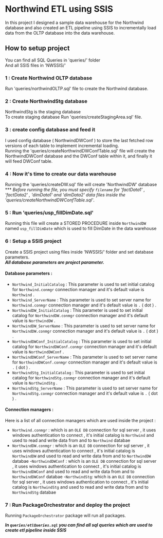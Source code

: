 # Northwind ETL using SSIS
In this project I designed a sample data warehouse for the Northwind database and also created an ETL pipeline using SSIS to incrementally load data from the OLTP database into the data warehouse.

## How to setup project
You can find all SQL Queries in 'queries/' folder <br/>
And all SSIS files in 'NWSSIS/'
### 1 : Create Northwind OLTP database
Run 'queries/northwindOLTP.sql' file to create the Northwind database. 
### 2 : Create NorthwindStg database
NorthwindStg is the staging database <br/>
To create staging database Run 'queries/createStagingArea.sql' file.
### 3 : create config database and feed it
I used config database ( NorthwindDWConf ) to store the last fetched row versions of each table to implement incremental loading.<br/>
Running the 'queries/createNorthwindDWConfTable.sql' file will create the NorthwindDWConf database and the DWConf table within it, and finally it will feed DWConf table.

### 4 : Now it's time to create our data warehouse
Running the 'queries/createDW.sql' file will create 'NorthwindDW' database <br/>
*** *Before running the file, you must specify `filename` for 'factData1' , 'factData2' , 'dimData1' and 'dimData2' data files inside the 'queries/createNorthwindDWConfTable.sql'*.
### 5 : Run 'queries/usp_fillDimDate.sql'
Running this file will create a STORED PROCEDURE inside `NorthwindDW` named `usp_fillDimDate` which is used to fill DimDate in the data warehouse
### 6 : Setup a SSIS project
Create a SSIS project using files inside 'NWSSIS/' folder and set database parameters. <br/>
***All database parameters are project parameter.***
#### Database parameters : 
- `Northwind_InitialCatalog` : This parameter is used to set initial catalog for `Northwind.conmgr` connection manager and it's default value is `Northwind` .
- `Northwind_ServerName` : This parameter is used to set server name for `Northwind.conmgr` connection manager and it's default value is `.` ( dot ) .
- `NorthwindDW_InitialCatalog` : This parameter is used to set initial catalog for `NorthwindDW.conmgr` connection manager and it's default value is `NorthwindDW` .
- `NorthwindDW_ServerName` : This parameter is used to set server name for `NorthwindDW.conmgr` connection manager and it's default value is `.` ( dot ) .
- `NorthwindDWConf_InitialCatalog` : This parameter is used to set initial catalog for `NorthwindDWConf.conmgr` connection manager and it's default value is `NorthwindDWConf` .
- `NorthwindDWConf_ServerName` : This parameter is used to set server name for `NorthwindDWConf.conmgr` connection manager and it's default value is `.` ( dot ) .
- `NorthwindStg_InitialCatalog` : This parameter is used to set initial catalog for `NorthwindStg.conmgr` connection manager and it's default value is `NorthwindStg` .
- `NorthwindStg_ServerName` : This parameter is used to set server name for `NorthwindStg.conmgr` connection manager and it's default value is `.` ( dot ) .

#### Connection managers : 
Here is a list of all connection managers which are used inside the project : 
- `Northwind.conmgr` : which is an `OLE DB` connection for sql server , it uses windows authentication to connect , it's initial catalog is `Northwind` and used to read and write data from and to `Northwind` databae
- `NorthwindDW.conmgr` : which is an `OLE DB` connection for sql server , it uses windows authentication to connect , it's initial catalog is `NorthwindDW` and used to read and write data from and to `NorthwindDW` databae
-`NorthwindDWConf` :  which is an `OLE DB` connection for sql server , it uses windows authentication to connect , it's initial catalog is `NorthwindDWConf` and used to read and write data from and to `NorthwindDWConf` databae
-`NorthwindStg`: which is an `OLE DB` connection for sql server , it uses windows authentication to connect , it's initial catalog is `NorthwindStg` and used to read and write data from and to `NorthwindStg` databae

### 7 : Run PackageOrchestrator and deploy the project
Running `PackageOrchestrator` package will run all packages.


***In `queries/etlQueries.sql` you can find all sql queries which are used to create etl pipeline inside SSIS***

